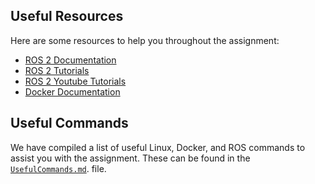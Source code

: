## Useful Resources

Here are some resources to help you throughout the assignment:

- [ROS 2 Documentation](https://docs.ros.org/en/humble/index.html)
- [ROS 2 Tutorials](https://docs.ros.org/en/humble/Tutorials.html)
- [ROS 2 Youtube Tutorials](https://www.youtube.com/watch?v=0aPbWsyENA8&list=PLLSegLrePWgJudpPUof4-nVFHGkB62Izy)
- [Docker Documentation](https://docs.docker.com/)

## Useful Commands

We have compiled a list of useful Linux, Docker, and ROS commands to assist you with the assignment. These can be found in the [`UsefulCommands.md`](./docs/UsefulCommands.md). file.
